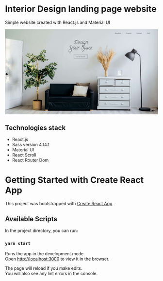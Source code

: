 # Interior Design landing page website
Simple website created with React.js and Material UI

![Application screenshot image](./src/images/screen.JPG)

## Technologies stack
* React.js
* Sass version 4.14.1
* Material UI
* React Scroll
* React Router Dom

# Getting Started with Create React App

This project was bootstrapped with [Create React App](https://github.com/facebook/create-react-app).

## Available Scripts

In the project directory, you can run:

### `yarn start`

Runs the app in the development mode.\
Open [http://localhost:3000](http://localhost:3000) to view it in the browser.

The page will reload if you make edits.\
You will also see any lint errors in the console.

